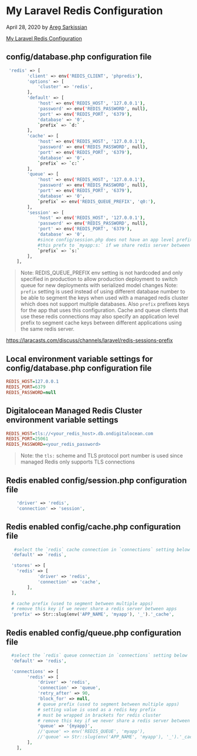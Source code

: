 # My Laravel Redis Configuration

April 28, 2020 by [Areg Sarkissian](https://aregsar.com/about)

[My Laravel Redis Configuration](https://aregsar.com/blog/2020/my-laravel-redis-configuration)

## config/database.php configuration file

```bash
 'redis' => [
        'client' => env('REDIS_CLIENT', 'phpredis'),
        'options' => [
            'cluster' => 'redis',
        ],
        'default' => [
            'host' => env('REDIS_HOST', '127.0.0.1'),
            'password' => env('REDIS_PASSWORD', null),
            'port' => env('REDIS_PORT', '6379'),
            'database' => '0',
            `prefix` => `d:`
        ],
        'cache' => [
            'host' => env('REDIS_HOST', '127.0.0.1'),
            'password' => env('REDIS_PASSWORD', null),
            'port' => env('REDIS_PORT', '6379'),
            'database' => '0',
            `prefix` => `c:`
        ],
        'queue' => [
            'host' => env('REDIS_HOST', '127.0.0.1'),
            'password' => env('REDIS_PASSWORD', null),
            'port' => env('REDIS_PORT', '6379'),
            'database' => '0',
            `prefix` => env('REDIS_QUEUE_PREFIX', 'q0:'),
        ],
        'session' => [
            'host' => env('REDIS_HOST', '127.0.0.1'),
            'password' => env('REDIS_PASSWORD', null),
            'port' => env('REDIS_PORT', '6379'),
            'database' => '0',
            #since config/session.php does not have an app level prefix we can change
            #this prefx to `myapp:s:` if we share redis server between apps
            `prefix` => `s:`
        ],
    ],
```

> Note: REDIS_QUEUE_PREFIX env setting is not hardcoded and only specified in production to allow production deployment to switch queue for new deployments with serialized model changes
> Note: `prefix` setting is used instead of using different database number to be able to segment the keys when used with a managed redis cluster which does not support multiple databases. Also `prefix` prefixes keys for the app that uses this configuration. Cache and queue clients that use these redis connections may also specify an application level prefix to segment cache keys between different applications using the same redis server.

https://laracasts.com/discuss/channels/laravel/redis-sessions-prefix

## Local environment variable settings for config/database.php configuration file

```ini
REDIS_HOST=127.0.0.1
REDIS_PORT=6379
REDIS_PASSWORD=null
```

## Digitalocean Managed Redis Cluster environment variable settings

```ini
REDIS_HOST=tls://<your_redis_host>.db.ondigitalocean.com
REDIS_PORT=25061
REDIS_PASSWORD=<your_redis_password>
```

> Note: the `tls:` scheme and TLS protocol port number is used since managed Redis only supports TLS connections

## Redis enabled config/session.php configuration file

```php
    'driver' => 'redis',
    'connection' => 'session',
```

## Redis enabled config/cache.php configuration file

```php
   #select the `redis` cache connection in `connections` setting below
  'default' => `redis`,

  'stores' => [
    'redis' => [
            'driver' => 'redis',
            'connection' => 'cache',
        ],
  ],

  # cache prefix (used to segment between multiple apps)
  # remove this key if we never share a redis server between apps
  'prefix' => Str::slug(env('APP_NAME', 'myapp'), '_').'_cache',
```

## Redis enabled config/queue.php configuration file

```php
  #select the `redis` queue connection in `connections` setting below
  'default' => 'redis',

  'connections' => [
        'redis' => [
            'driver' => 'redis',
            'connection' => 'queue',
            'retry_after' => 90,
            'block_for' => null,
            # queue prefix (used to segment between multiple apps)
            # setting value is used as a redis key prefix
            # must be wrapped in brackets for redis cluster
            # remove this key if we never share a redis server between apps
            'queue' => '{myapp}',
            //'queue' => env('REDIS_QUEUE', 'myapp'),
            //'queue' => Str::slug(env('APP_NAME', 'myapp'), '_').'_cache',
        ],
    ],
```
